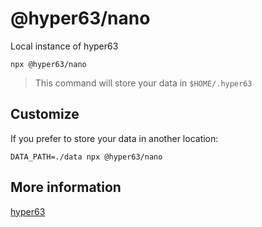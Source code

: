 # @hyper63/nano

Local instance of hyper63

```
npx @hyper63/nano
```

> This command will store your data in `$HOME/.hyper63` 

## Customize

If you prefer to store your data in another location:

```
DATA_PATH=./data npx @hyper63/nano
``` 

## More information

[hyper63](https://github.com/hyper63/hyper63)


